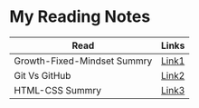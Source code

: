
# My Reading Notes
Read | Links
--- | ------
Growth-Fixed-Mindset Summry| [Link1](reading-notes/../ggrowth-fixed-mindset.md) 
Git Vs GitHub| [Link2](reading-notes/../git-vs-github.md) 
HTML-CSS Summry| [Link3](reading-notes/../html-css-book-summary.md)

